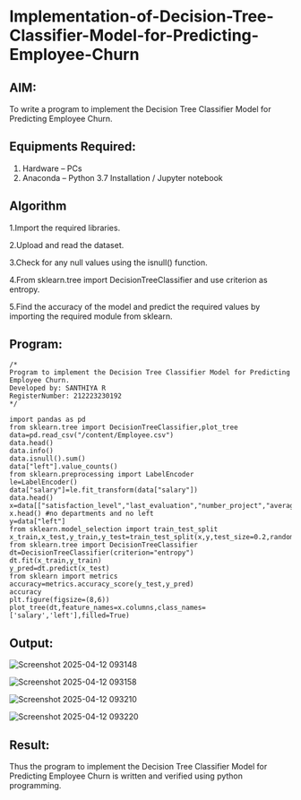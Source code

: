 # Implementation-of-Decision-Tree-Classifier-Model-for-Predicting-Employee-Churn

## AIM:
To write a program to implement the Decision Tree Classifier Model for Predicting Employee Churn.

## Equipments Required:
1. Hardware – PCs
2. Anaconda – Python 3.7 Installation / Jupyter notebook

## Algorithm
1.Import the required libraries.

2.Upload and read the dataset.

3.Check for any null values using the isnull() function.

4.From sklearn.tree import DecisionTreeClassifier and use criterion as entropy.

5.Find the accuracy of the model and predict the required values by importing the required module from sklearn. 

## Program:
```
/*
Program to implement the Decision Tree Classifier Model for Predicting Employee Churn.
Developed by: SANTHIYA R
RegisterNumber: 212223230192
*/
```
```
import pandas as pd
from sklearn.tree import DecisionTreeClassifier,plot_tree
data=pd.read_csv("/content/Employee.csv")
data.head()
data.info()
data.isnull().sum()
data["left"].value_counts()
from sklearn.preprocessing import LabelEncoder
le=LabelEncoder()
data["salary"]=le.fit_transform(data["salary"])
data.head()
x=data[["satisfaction_level","last_evaluation","number_project","average_montly_hours","t
x.head() #no departments and no left
y=data["left"]
from sklearn.model_selection import train_test_split
x_train,x_test,y_train,y_test=train_test_split(x,y,test_size=0.2,random_state=100)
from sklearn.tree import DecisionTreeClassifier
dt=DecisionTreeClassifier(criterion="entropy")
dt.fit(x_train,y_train)
y_pred=dt.predict(x_test)
from sklearn import metrics
accuracy=metrics.accuracy_score(y_test,y_pred)
accuracy
plt.figure(figsize=(8,6))
plot_tree(dt,feature_names=x.columns,class_names=['salary','left'],filled=True)
```
## Output:

![Screenshot 2025-04-12 093148](https://github.com/user-attachments/assets/d0b866a0-bf20-4447-aa03-6549aa9f1078)

![Screenshot 2025-04-12 093158](https://github.com/user-attachments/assets/eacfbf4d-83c6-4eb8-b531-84b798636b8b)

![Screenshot 2025-04-12 093210](https://github.com/user-attachments/assets/8efb2359-cb3b-49d6-b07c-084e51c558a3)

![Screenshot 2025-04-12 093220](https://github.com/user-attachments/assets/211d24c4-8177-4dbe-9b0d-90f4d35c0092)

## Result:
Thus the program to implement the  Decision Tree Classifier Model for Predicting Employee Churn is written and verified using python programming.
